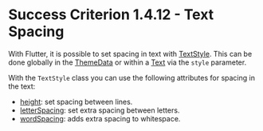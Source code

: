 # Success Criterion 1.4.12 - Text Spacing

With Flutter, it is possible to set spacing in text with [TextStyle](https://api.flutter.dev/flutter/painting/TextStyle-class.html). This can be done globally in the [ThemeData](https://api.flutter.dev/flutter/material/ThemeData-class.html) or within a [Text](https://api.flutter.dev/flutter/widgets/Text-class.html) via the `style` parameter. 

With the `TextStyle` class you can use the following attributes for spacing in the text:

- [height](https://api.flutter.dev/flutter/painting/TextStyle/height.html): set spacing between lines.
- [letterSpacing](https://api.flutter.dev/flutter/painting/TextStyle/letterSpacing.html): set extra spacing between letters. 
- [wordSpacing](https://api.flutter.dev/flutter/painting/TextStyle/wordSpacing.html): adds extra spacing to whitespace. 

